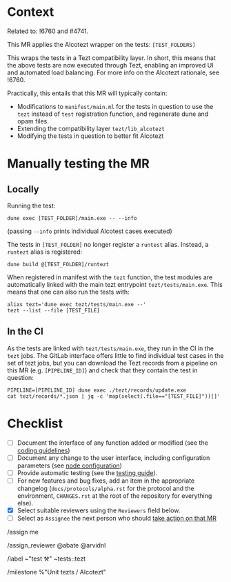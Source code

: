 <!--
Template for the Alcotezt porting MRs (https://gitlab.com/tezos/tezos/-/milestones/65) -->

<!--
Thanks you for taking the time to contributing to the Tezos project!

Make sure to read our Contributing guide (https://protocol.mavryk.org/developer/contributing.html) and the Merge process description (https://protocol.mavryk.org/developer/merge_team.html). -->

# Context

Related to: !6760 and #4741.

This MR applies the Alcotezt wrapper on the tests: `[TEST_FOLDERS]`

This wraps the tests in a Tezt compatibility layer. In short, this
means that the above tests are now executed through Tezt, enabling an
improved UI and automated load balancing. For more info on the
Alcotezt rationale, see !6760.

Practically, this entails that this MR will typically contain:
 - Modifications to `manifest/main.ml` for the tests in question to use
   the `tezt` instead of `test` registration function, and regenerate
   dune and opam files.
 - Extending the compatibility layer `tezt/lib_alcotezt`
 - Modifying the tests in question to better fit Alcotezt


<!--
Describe the feature this MR introduces or the bug that it fixes.

Refer to corresponding issues if applicable (writing "Related: `<issue number>` or "Fixes: `<issue number>`" accordingly).

Specify related merge requests, specifically dependencies. -->

# Manually testing the MR

<!--
Describe how reviewers and approvers can test this MR. -->

## Locally

Running the test:

```
dune exec [TEST_FOLDER]/main.exe -- --info
```

(passing `--info` prints individual Alcotest cases executed)

The tests in `[TEST_FOLDER]` no longer register a `runtest`
alias. Instead, a `runtezt` alias is registered:

```
dune build @[TEST_FOLDER]/runtezt
```

When registered in manifest with the `tezt` function, the test modules
are automatically linked with the main tezt entrypoint
`tezt/tests/main.exe`. This means that one can also run the tests with:

```
alias tezt='dune exec tezt/tests/main.exe --'
tezt --list --file [TEST_FILE]
```

## In the CI

As the tests are linked with `tezt/tests/main.exe`, they run in the CI
in the `tezt` jobs. The GitLab interface offers little 
to find individual test cases in the set of tezt jobs, but you can
download the Tezt records from a pipeline on this MR
(e.g. `[PIPELINE_ID]`) and check that they contain the test in
question:

```
PIPELINE=[PIPELINE_ID] dune exec ./tezt/records/update.exe
cat tezt/records/*.json | jq -c 'map(select(.file=="[TEST_FILE]"))[]'
```

# Checklist

- [ ] Document the interface of any function added or modified (see the [coding guidelines](https://protocol.mavryk.org/developer/guidelines.html))
- [ ] Document any change to the user interface, including configuration parameters (see [node configuration](https://protocol.mavryk.org/user/node-configuration.html))
- [ ] Provide automatic testing (see the [testing guide](https://protocol.mavryk.org/developer/testing.html)).
- [ ] For new features and bug fixes, add an item in the appropriate changelog (`docs/protocols/alpha.rst` for the protocol and the environment, `CHANGES.rst` at the root of the repository for everything else).
- [x] Select suitable reviewers using the `Reviewers` field below.
- [ ] Select as `Assignee` the next person who should [take action on that MR](https://protocol.mavryk.org/developer/contributing.html#merge-request-assignees-field)

/assign me

/assign_reviewer @abate @arvidnl

/label ~"test ⚒" ~tests::tezt

/milestone %"Unit tezts / Alcotezt"
